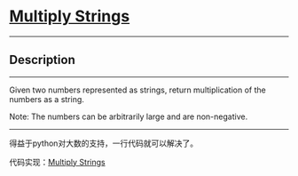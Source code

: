 # [Multiply Strings ](https://leetcode.com/problems/multiply-strings-/)

---

## Description

---

Given two numbers represented as strings, return multiplication of the numbers as a string.

Note: The numbers can be arbitrarily large and are non-negative.

---

得益于python对大数的支持，一行代码就可以解决了。

代码实现：[Multiply Strings ](./MultiplyStrings.py)


